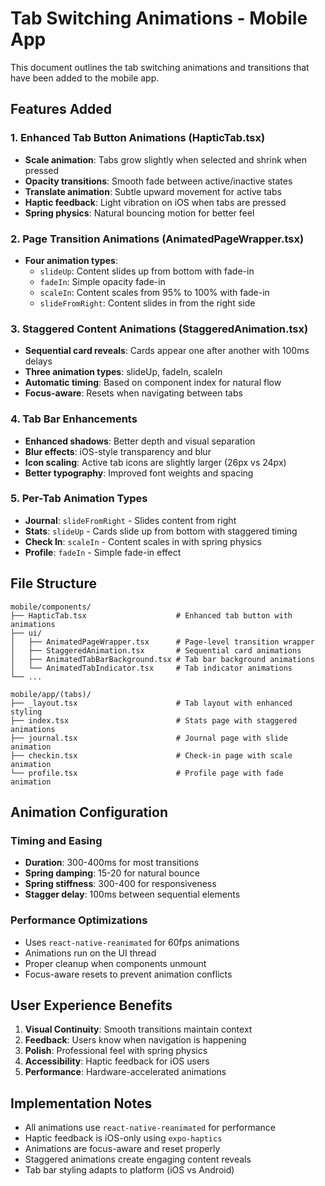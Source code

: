 # Tab Switching Animations - Mobile App

This document outlines the tab switching animations and transitions that have been added to the mobile app.

## Features Added

### 1. Enhanced Tab Button Animations (HapticTab.tsx)
- **Scale animation**: Tabs grow slightly when selected and shrink when pressed
- **Opacity transitions**: Smooth fade between active/inactive states
- **Translate animation**: Subtle upward movement for active tabs
- **Haptic feedback**: Light vibration on iOS when tabs are pressed
- **Spring physics**: Natural bouncing motion for better feel

### 2. Page Transition Animations (AnimatedPageWrapper.tsx)
- **Four animation types**:
  - `slideUp`: Content slides up from bottom with fade-in
  - `fadeIn`: Simple opacity fade-in
  - `scaleIn`: Content scales from 95% to 100% with fade-in
  - `slideFromRight`: Content slides in from the right side

### 3. Staggered Content Animations (StaggeredAnimation.tsx)
- **Sequential card reveals**: Cards appear one after another with 100ms delays
- **Three animation types**: slideUp, fadeIn, scaleIn
- **Automatic timing**: Based on component index for natural flow
- **Focus-aware**: Resets when navigating between tabs

### 4. Tab Bar Enhancements
- **Enhanced shadows**: Better depth and visual separation
- **Blur effects**: iOS-style transparency and blur
- **Icon scaling**: Active tab icons are slightly larger (26px vs 24px)
- **Better typography**: Improved font weights and spacing

### 5. Per-Tab Animation Types
- **Journal**: `slideFromRight` - Slides content from right
- **Stats**: `slideUp` - Cards slide up from bottom with staggered timing
- **Check In**: `scaleIn` - Content scales in with spring physics
- **Profile**: `fadeIn` - Simple fade-in effect

## File Structure

```
mobile/components/
├── HapticTab.tsx                    # Enhanced tab button with animations
├── ui/
│   ├── AnimatedPageWrapper.tsx      # Page-level transition wrapper
│   ├── StaggeredAnimation.tsx       # Sequential card animations
│   ├── AnimatedTabBarBackground.tsx # Tab bar background animations
│   └── AnimatedTabIndicator.tsx     # Tab indicator animations
└── ...

mobile/app/(tabs)/
├── _layout.tsx                      # Tab layout with enhanced styling
├── index.tsx                        # Stats page with staggered animations
├── journal.tsx                      # Journal page with slide animation
├── checkin.tsx                      # Check-in page with scale animation
└── profile.tsx                      # Profile page with fade animation
```

## Animation Configuration

### Timing and Easing
- **Duration**: 300-400ms for most transitions
- **Spring damping**: 15-20 for natural bounce
- **Spring stiffness**: 300-400 for responsiveness
- **Stagger delay**: 100ms between sequential elements

### Performance Optimizations
- Uses `react-native-reanimated` for 60fps animations
- Animations run on the UI thread
- Proper cleanup when components unmount
- Focus-aware resets to prevent animation conflicts

## User Experience Benefits

1. **Visual Continuity**: Smooth transitions maintain context
2. **Feedback**: Users know when navigation is happening
3. **Polish**: Professional feel with spring physics
4. **Accessibility**: Haptic feedback for iOS users
5. **Performance**: Hardware-accelerated animations

## Implementation Notes

- All animations use `react-native-reanimated` for performance
- Haptic feedback is iOS-only using `expo-haptics`
- Animations are focus-aware and reset properly
- Staggered animations create engaging content reveals
- Tab bar styling adapts to platform (iOS vs Android)
